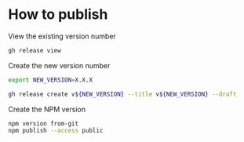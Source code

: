 # How to publish

View the existing version number

```bash
gh release view
```

Create the new version number

```bash
export NEW_VERSION=X.X.X
```

```bash
gh release create v${NEW_VERSION} --title v${NEW_VERSION} --draft
```

Create the NPM version

```bash
npm version from-git
npm publish --access public
```
